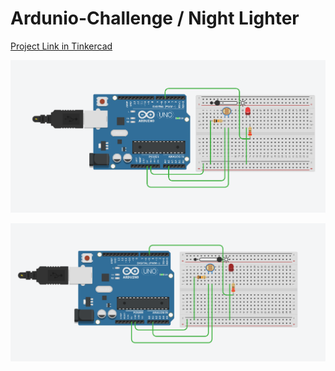 # Ardunio-Challenge / Night Lighter

[Project Link in Tinkercad](https://www.tinkercad.com/things/bJNhb1SUMOy?sharecode=NyVBXPuMe4iWPIBsoo5CZrc3vPXDKfVau_nQIFngdI0)

![Night Lighter Simulation Photos](https://github.com/ahmetburaki/SKYSIS_Arduino_Challenge/blob/main/3_Night_Lighter/Simulation_Photos/Night_Lighter(Dark_Mode).png)

![Night Lighter Simulation Photos](https://github.com/ahmetburaki/SKYSIS_Arduino_Challenge/blob/main/3_Night_Lighter/Simulation_Photos/Night_Lighter(Light_Mode).png)
